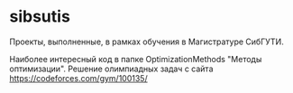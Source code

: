 # sibsutis

Проекты, выполненные, в рамках обучения в Магистратуре СибГУТИ.

Наиболее интересный код в папке OptimizationMethods "Методы оптимизации". Решение олимпиадных задач с сайта  https://codeforces.com/gym/100135/ 
